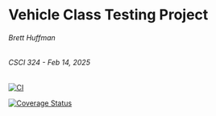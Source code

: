 # Vehicle Class Testing Project
###### Brett Huffman
###### CSCI 324 - Feb 14, 2025
[![CI](https://github.com/dicer2000/lab5_testing/actions/workflows/node.js.yml/badge.svg)](https://github.com/dicer2000/lab5_testing/actions/workflows/node.js.yml)

[![Coverage Status](https://coveralls.io/repos/github/dicer2000/lab5_testing/badge.svg?branch=main)](https://coveralls.io/github/dicer2000/lab5_testing?branch=main)